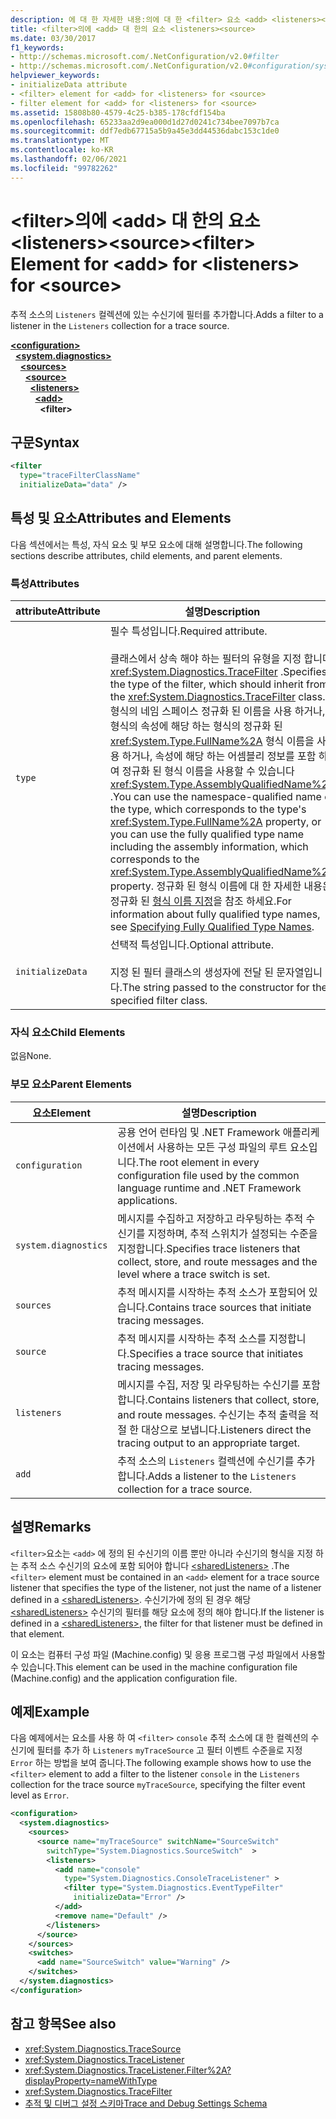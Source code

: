 ```yaml
---
description: 에 대 한 자세한 내용:의에 대 한 <filter> 요소 <add> <listeners><source>
title: <filter>의에 <add> 대 한의 요소 <listeners><source>
ms.date: 03/30/2017
f1_keywords:
- http://schemas.microsoft.com/.NetConfiguration/v2.0#filter
- http://schemas.microsoft.com/.NetConfiguration/v2.0#configuration/system.diagnostics/sources/source/listeners/add/filter
helpviewer_keywords:
- initializeData attribute
- <filter> element for <add> for <listeners> for <source>
- filter element for <add> for <listeners> for <source>
ms.assetid: 15808b80-4579-4c25-b385-178cfdf154ba
ms.openlocfilehash: 65233aa2d9ea000d1d27d0241c734bee7097b7ca
ms.sourcegitcommit: ddf7edb67715a5b9a45e3dd44536dabc153c1de0
ms.translationtype: MT
ms.contentlocale: ko-KR
ms.lasthandoff: 02/06/2021
ms.locfileid: "99782262"
---
```

# <a name="filter-element-for-add-for-listeners-for-source"></a><span data-ttu-id="78819-103">\<filter>의에 \<add> 대 한의 요소 \<listeners>\<source></span><span class="sxs-lookup"><span data-stu-id="78819-103">\<filter> Element for \<add> for \<listeners> for \<source></span></span>

<span data-ttu-id="78819-104">추적 소스의 `Listeners` 컬렉션에 있는 수신기에 필터를 추가합니다.</span><span class="sxs-lookup"><span data-stu-id="78819-104">Adds a filter to a listener in the `Listeners` collection for a trace source.</span></span>  

[**\<configuration>**](../configuration-element.md)\
&nbsp;&nbsp;[**\<system.diagnostics>**](system-diagnostics-element.md)\
&nbsp;&nbsp;&nbsp;&nbsp;[**\<sources>**](sources-element.md)\
&nbsp;&nbsp;&nbsp;&nbsp;&nbsp;&nbsp;[**\<source>**](source-element.md)\
&nbsp;&nbsp;&nbsp;&nbsp;&nbsp;&nbsp;&nbsp;&nbsp;[**\<listeners>**](listeners-element-for-source.md)\
&nbsp;&nbsp;&nbsp;&nbsp;&nbsp;&nbsp;&nbsp;&nbsp;&nbsp;&nbsp;[**\<add>**](add-element-for-listeners-for-source.md)\
&nbsp;&nbsp;&nbsp;&nbsp;&nbsp;&nbsp;&nbsp;&nbsp;&nbsp;&nbsp;&nbsp;&nbsp;**\<filter>**

## <a name="syntax"></a><span data-ttu-id="78819-105">구문</span><span class="sxs-lookup"><span data-stu-id="78819-105">Syntax</span></span>  
  
```xml  
<filter
  type="traceFilterClassName"
  initializeData="data" />  
```  
  
## <a name="attributes-and-elements"></a><span data-ttu-id="78819-106">특성 및 요소</span><span class="sxs-lookup"><span data-stu-id="78819-106">Attributes and Elements</span></span>  

 <span data-ttu-id="78819-107">다음 섹션에서는 특성, 자식 요소 및 부모 요소에 대해 설명합니다.</span><span class="sxs-lookup"><span data-stu-id="78819-107">The following sections describe attributes, child elements, and parent elements.</span></span>  
  
### <a name="attributes"></a><span data-ttu-id="78819-108">특성</span><span class="sxs-lookup"><span data-stu-id="78819-108">Attributes</span></span>  
  
|<span data-ttu-id="78819-109">attribute</span><span class="sxs-lookup"><span data-stu-id="78819-109">Attribute</span></span>|<span data-ttu-id="78819-110">설명</span><span class="sxs-lookup"><span data-stu-id="78819-110">Description</span></span>|  
|---------------|-----------------|  
|`type`|<span data-ttu-id="78819-111">필수 특성입니다.</span><span class="sxs-lookup"><span data-stu-id="78819-111">Required attribute.</span></span><br /><br /> <span data-ttu-id="78819-112">클래스에서 상속 해야 하는 필터의 유형을 지정 합니다 <xref:System.Diagnostics.TraceFilter> .</span><span class="sxs-lookup"><span data-stu-id="78819-112">Specifies the type of the filter, which should inherit from the <xref:System.Diagnostics.TraceFilter> class.</span></span> <span data-ttu-id="78819-113">형식의 네임 스페이스 정규화 된 이름을 사용 하거나, 형식의 속성에 해당 하는 형식의 정규화 된 <xref:System.Type.FullName%2A> 형식 이름을 사용 하거나, 속성에 해당 하는 어셈블리 정보를 포함 하 여 정규화 된 형식 이름을 사용할 수 있습니다 <xref:System.Type.AssemblyQualifiedName%2A> .</span><span class="sxs-lookup"><span data-stu-id="78819-113">You can use the namespace-qualified name of the type, which corresponds to the type's <xref:System.Type.FullName%2A> property, or you can use the fully qualified type name including the assembly information, which corresponds to the <xref:System.Type.AssemblyQualifiedName%2A> property.</span></span> <span data-ttu-id="78819-114">정규화 된 형식 이름에 대 한 자세한 내용은 정규화 된 [형식 이름 지정](../../../reflection-and-codedom/specifying-fully-qualified-type-names.md)을 참조 하세요.</span><span class="sxs-lookup"><span data-stu-id="78819-114">For information about fully qualified type names, see [Specifying Fully Qualified Type Names](../../../reflection-and-codedom/specifying-fully-qualified-type-names.md).</span></span>|  
|`initializeData`|<span data-ttu-id="78819-115">선택적 특성입니다.</span><span class="sxs-lookup"><span data-stu-id="78819-115">Optional attribute.</span></span><br /><br /> <span data-ttu-id="78819-116">지정 된 필터 클래스의 생성자에 전달 된 문자열입니다.</span><span class="sxs-lookup"><span data-stu-id="78819-116">The string passed to the constructor for the specified filter class.</span></span>|  
  
### <a name="child-elements"></a><span data-ttu-id="78819-117">자식 요소</span><span class="sxs-lookup"><span data-stu-id="78819-117">Child Elements</span></span>  

 <span data-ttu-id="78819-118">없음</span><span class="sxs-lookup"><span data-stu-id="78819-118">None.</span></span>  
  
### <a name="parent-elements"></a><span data-ttu-id="78819-119">부모 요소</span><span class="sxs-lookup"><span data-stu-id="78819-119">Parent Elements</span></span>  
  
|<span data-ttu-id="78819-120">요소</span><span class="sxs-lookup"><span data-stu-id="78819-120">Element</span></span>|<span data-ttu-id="78819-121">설명</span><span class="sxs-lookup"><span data-stu-id="78819-121">Description</span></span>|  
|-------------|-----------------|  
|`configuration`|<span data-ttu-id="78819-122">공용 언어 런타임 및 .NET Framework 애플리케이션에서 사용하는 모든 구성 파일의 루트 요소입니다.</span><span class="sxs-lookup"><span data-stu-id="78819-122">The root element in every configuration file used by the common language runtime and .NET Framework applications.</span></span>|  
|`system.diagnostics`|<span data-ttu-id="78819-123">메시지를 수집하고 저장하고 라우팅하는 추적 수신기를 지정하며, 추적 스위치가 설정되는 수준을 지정합니다.</span><span class="sxs-lookup"><span data-stu-id="78819-123">Specifies trace listeners that collect, store, and route messages and the level where a trace switch is set.</span></span>|  
|`sources`|<span data-ttu-id="78819-124">추적 메시지를 시작하는 추적 소스가 포함되어 있습니다.</span><span class="sxs-lookup"><span data-stu-id="78819-124">Contains trace sources that initiate tracing messages.</span></span>|  
|`source`|<span data-ttu-id="78819-125">추적 메시지를 시작하는 추적 소스를 지정합니다.</span><span class="sxs-lookup"><span data-stu-id="78819-125">Specifies a trace source that initiates tracing messages.</span></span>|  
|`listeners`|<span data-ttu-id="78819-126">메시지를 수집, 저장 및 라우팅하는 수신기를 포함 합니다.</span><span class="sxs-lookup"><span data-stu-id="78819-126">Contains listeners that collect, store, and route messages.</span></span> <span data-ttu-id="78819-127">수신기는 추적 출력을 적절 한 대상으로 보냅니다.</span><span class="sxs-lookup"><span data-stu-id="78819-127">Listeners direct the tracing output to an appropriate target.</span></span>|  
|`add`|<span data-ttu-id="78819-128">추적 소스의 `Listeners` 컬렉션에 수신기를 추가합니다.</span><span class="sxs-lookup"><span data-stu-id="78819-128">Adds a listener to the `Listeners` collection for a trace source.</span></span>|  
  
## <a name="remarks"></a><span data-ttu-id="78819-129">설명</span><span class="sxs-lookup"><span data-stu-id="78819-129">Remarks</span></span>  

 <span data-ttu-id="78819-130">`<filter>`요소는 `<add>` 에 정의 된 수신기의 이름 뿐만 아니라 수신기의 형식을 지정 하는 추적 소스 수신기의 요소에 포함 되어야 합니다 [\<sharedListeners>](sharedlisteners-element.md) .</span><span class="sxs-lookup"><span data-stu-id="78819-130">The `<filter>` element must be contained in an `<add>` element for a trace source listener that specifies the type of the listener, not just the name of a listener defined in a [\<sharedListeners>](sharedlisteners-element.md).</span></span> <span data-ttu-id="78819-131">수신기가에 정의 된 경우 해당 [\<sharedListeners>](sharedlisteners-element.md) 수신기의 필터를 해당 요소에 정의 해야 합니다.</span><span class="sxs-lookup"><span data-stu-id="78819-131">If the listener is defined in a [\<sharedListeners>](sharedlisteners-element.md), the filter for that listener must be defined in that element.</span></span>  
  
 <span data-ttu-id="78819-132">이 요소는 컴퓨터 구성 파일 (Machine.config) 및 응용 프로그램 구성 파일에서 사용할 수 있습니다.</span><span class="sxs-lookup"><span data-stu-id="78819-132">This element can be used in the machine configuration file (Machine.config) and the application configuration file.</span></span>  
  
## <a name="example"></a><span data-ttu-id="78819-133">예제</span><span class="sxs-lookup"><span data-stu-id="78819-133">Example</span></span>  

 <span data-ttu-id="78819-134">다음 예제에서는 요소를 사용 하 여 `<filter>` `console` 추적 소스에 대 한 컬렉션의 수신기에 필터를 추가 하 `Listeners` `myTraceSource` 고 필터 이벤트 수준을로 지정 `Error` 하는 방법을 보여 줍니다.</span><span class="sxs-lookup"><span data-stu-id="78819-134">The following example shows how to use the `<filter>` element to add a filter to the listener `console` in the `Listeners` collection for the trace source `myTraceSource`, specifying the filter event level as `Error`.</span></span>  
  
```xml  
<configuration>  
  <system.diagnostics>  
    <sources>  
      <source name="myTraceSource" switchName="SourceSwitch"
        switchType="System.Diagnostics.SourceSwitch"  >  
        <listeners>  
          <add name="console"
            type="System.Diagnostics.ConsoleTraceListener" >  
            <filter type="System.Diagnostics.EventTypeFilter"
              initializeData="Error" />  
          </add>  
          <remove name="Default" />  
        </listeners>  
      </source>  
    </sources>  
    <switches>  
      <add name="SourceSwitch" value="Warning" />  
    </switches>  
  </system.diagnostics>  
</configuration>  
```  
  
## <a name="see-also"></a><span data-ttu-id="78819-135">참고 항목</span><span class="sxs-lookup"><span data-stu-id="78819-135">See also</span></span>

- <xref:System.Diagnostics.TraceSource>
- <xref:System.Diagnostics.TraceListener>
- <xref:System.Diagnostics.TraceListener.Filter%2A?displayProperty=nameWithType>
- <xref:System.Diagnostics.TraceFilter>
- [<span data-ttu-id="78819-136">추적 및 디버그 설정 스키마</span><span class="sxs-lookup"><span data-stu-id="78819-136">Trace and Debug Settings Schema</span></span>](index.md)
